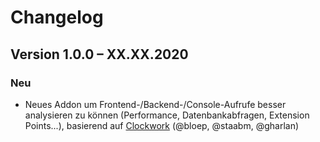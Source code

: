 Changelog
=========

Version 1.0.0 – XX.XX.2020
--------------------------

### Neu

* Neues Addon um Frontend-/Backend-/Console-Aufrufe besser analysieren zu können (Performance, Datenbankabfragen, Extension Points...), basierend auf [Clockwork](https://github.com/itsgoingd/clockwork) (@bloep, @staabm, @gharlan)
